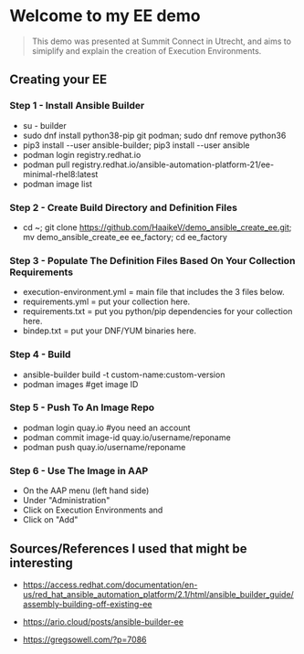 # Welcome to my EE demo

> This demo was presented at Summit Connect in Utrecht, and aims to simiplify and explain the creation of Execution Environments.

## Creating your EE

### Step 1 - Install Ansible Builder

- su - builder
- sudo dnf install python38-pip git podman; sudo dnf remove python36
- pip3 install --user ansible-builder; pip3 install --user ansible
- podman login registry.redhat.io
- podman pull registry.redhat.io/ansible-automation-platform-21/ee-minimal-rhel8:latest
- podman image list

### Step 2 - Create Build Directory and Definition Files

- cd ~; git clone https://github.com/HaaikeV/demo_ansible_create_ee.git; mv demo_ansible_create_ee ee_factory; cd ee_factory

### Step 3 - Populate The Definition Files Based On Your Collection Requirements

- execution-environment.yml = main file that includes the 3 files below.
- requirements.yml = put your collection here.
- requirements.txt = put you python/pip dependencies for your collection here.
- bindep.txt = put your DNF/YUM binaries here.

### Step 4 - Build

- ansible-builder build -t custom-name:custom-version
- podman images #get image ID

### Step 5 - Push To An Image Repo

- podman login quay.io #you need an account
- podman commit image-id quay.io/username/reponame
- podman push quay.io/username/reponame

### Step 6 - Use The Image in AAP

- On the AAP menu (left hand side)
- Under "Administration"
- Click on Execution Environments and
- Click on "Add"

## Sources/References I used that might be interesting

- <https://access.redhat.com/documentation/en-us/red_hat_ansible_automation_platform/2.1/html/ansible_builder_guide/assembly-building-off-existing-ee>

- <https://ario.cloud/posts/ansible-builder-ee>

- <https://gregsowell.com/?p=7086>
